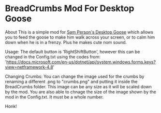 # BreadCrumbs Mod For Desktop Goose
About
  This is a simple mod for [Sam Person's Desktop Goose](https://samperson.itch.io/desktop-goose) which allows you to feed the goose to make   him walk across your screen, or to calm him down when he is in a frenzy. Plus he makes cute nom sound.

Usage:
  The default button is 'RightShiftButton', however this can be changed in the Config.txt using the codes from: 
  'https://docs.microsoft.com/en-us/dotnet/api/system.windows.forms.keys?view=netframework-4.8'

Changing Crumbs: 
  You can change the image used for the crumbs by renaming a different .png to "crumbs.png" and putting it inside the BreadCrumbs folder.     This image can be any size as it will be scaled down by the mod. You are also able to chnage the size of the image shown by the mod in     the Config.txt. It must be a whole number.

Honk!
